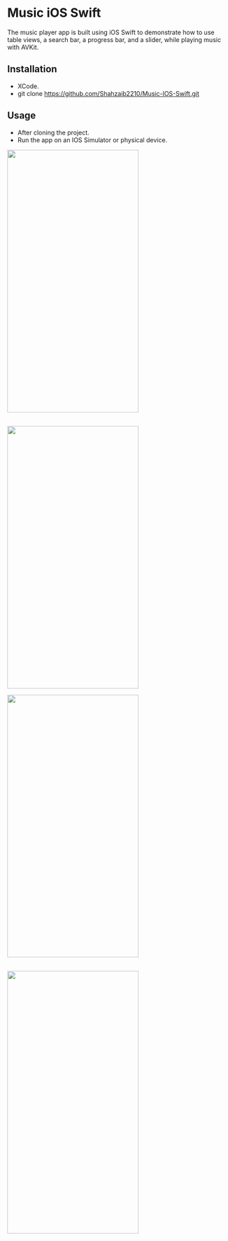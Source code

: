 # Music iOS Swift

The music player app is built using iOS Swift to demonstrate how to use table views, a search bar, a progress bar, and a slider, while playing music with AVKit.

## Installation
 -  XCode.
 -  git clone https://github.com/Shahzaib2210/Music-IOS-Swift.git

## Usage

- After cloning the project.
- Run the app on an IOS Simulator or physical device.

<img src = "https://github.com/user-attachments/assets/3ebcc248-3757-4a81-98aa-d30501167340" height="600" width="300">

<br> <img src = "https://github.com/user-attachments/assets/3cb69a27-2ba5-4480-8ca6-10ed8d6f93ca" height="600" width="300"> </br>

<img src = "https://github.com/user-attachments/assets/14d49f6d-5c82-47d1-8ad6-1386a182545e" height="600" width="300"> 
  
<br> <img src = "https://github.com/user-attachments/assets/b550521a-9f15-4f14-81fd-83f117afec45" height="600" width="300"> </br>
